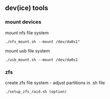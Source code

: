 ## dev(ice) tools


### mount devices

mount nfs file system
``` 
./nfs_mount.sh --mount /dev/da0s1"
``` 

mount usb file system
``` 
./usb_mount.sh --mount /dev/da0s1
``` 

### zfs

create zfs file system - adjust partitions in .sh file
``` 
./setup_zfs_raid.sh (option)
``` 